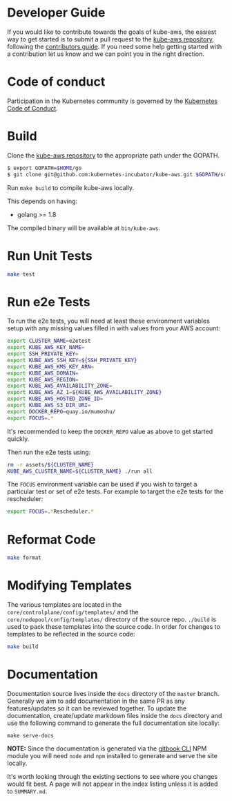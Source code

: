 # Developer Guide

If you would like to contribute towards the goals of kube-aws, the easiest way to get started is to submit a pull request to the [kube-aws repository](https://github.com/kubernetes-incubator/kube-aws/), following the [contributors guide](https://github.com/kubernetes-incubator/kube-aws/blob/master/CONTRIBUTING.md). If you need some help getting started with a contribution let us know and we can point you in the right direction.

# Code of conduct

Participation in the Kubernetes community is governed by the [Kubernetes Code of Conduct](https://github.com/kubernetes-incubator/kube-aws/blob/master/code-of-conduct.md).

# Build

Clone the [kube-aws repository](https://github.com/kubernetes-incubator/kube-aws) to the appropriate path under the GOPATH.

```bash
$ export GOPATH=$HOME/go
$ git clone git@github.com:kubernetes-incubator/kube-aws.git $GOPATH/src/github.com/kubernetes-incubator/kube-aws
```

Run `make build` to compile kube-aws locally.

This depends on having:

* golang &gt;= 1.8

The compiled binary will be available at `bin/kube-aws`.

# Run Unit Tests

```bash
make test
```

# Run e2e Tests

To run the e2e tests, you will need at least these environment variables setup with any missing values filled in with values from your AWS account:

```bash
export CLUSTER_NAME=e2etest
export KUBE_AWS_KEY_NAME=
export SSH_PRIVATE_KEY=
export KUBE_AWS_SSH_KEY=${SSH_PRIVATE_KEY}
export KUBE_AWS_KMS_KEY_ARN=
export KUBE_AWS_DOMAIN=
export KUBE_AWS_REGION=
export KUBE_AWS_AVAILABILITY_ZONE=
export KUBE_AWS_AZ_1=${KUBE_AWS_AVAILABILITY_ZONE}
export KUBE_AWS_HOSTED_ZONE_ID=
export KUBE_AWS_S3_DIR_URI=
export DOCKER_REPO=quay.io/mumoshu/
export FOCUS=.*
```

It's recommended to keep the `DOCKER_REPO` value as above to get started quickly.

Then run the e2e tests using:

```bash
rm -r assets/${CLUSTER_NAME}
KUBE_AWS_CLUSTER_NAME=${CLUSTER_NAME} ./run all
```

The `FOCUS` environment variable can be used if you wish to target a particular test or set of e2e tests. For example to target the e2e tests for the rescheduler:

```bash
export FOCUS=.*Rescheduler.*
```

# Reformat Code

```bash
make format
```

# Modifying Templates

The various templates are located in the `core/controlplane/config/templates/` and the `core/nodepool/config/templates/` directory of the source repo. `./build` is used to pack these templates into the source code. In order for changes to templates to be reflected in the source code:

```bash
make build
```

# Documentation

Documentation source lives inside the `docs` directory of the `master` branch. Generally we aim to add documentation in the same PR as any features/updates so it can be reviewed together. To update the documentation, create/update markdown files inside the `docs` directory and use the following command to generate the full documentation site locally:

```
make serve-docs
```

__NOTE:__ Since the documentation is generated via the [gitbook CLI](https://www.npmjs.com/package/gitbook-cli) NPM module you will need `node` and `npm` installed to generate and serve the site locally.

It's worth looking through the existing sections to see where you changes would fit best. A page will not appear in the index listing unless it is added to `SUMMARY.md`.
